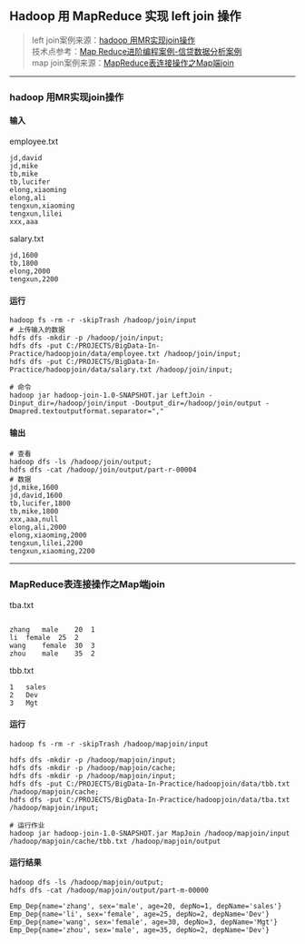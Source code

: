 ## Hadoop 用 MapReduce 实现 left join 操作

> left join案例来源：[hadoop 用MR实现join操作](https://blog.csdn.net/bitcarmanlee/article/details/51863358)    
> 技术点参考：[Map Reduce进阶编程案例-信贷数据分析案例](https://zhuanlan.zhihu.com/p/50826582)   
> map join案例来源：[MapReduce表连接操作之Map端join](https://blog.csdn.net/lzm1340458776/article/details/42971075) 

------

### hadoop 用MR实现join操作
#### 输入

employee.txt
```$xslt
jd,david
jd,mike
tb,mike
tb,lucifer
elong,xiaoming
elong,ali
tengxun,xiaoming
tengxun,lilei
xxx,aaa
```

salary.txt
```$xslt
jd,1600
tb,1800
elong,2000
tengxun,2200
```

#### 运行

```
hadoop fs -rm -r -skipTrash /hadoop/join/input
# 上传输入的数据
hdfs dfs -mkdir -p /hadoop/join/input;
hdfs dfs -put C:/PROJECTS/BigData-In-Practice/hadoopjoin/data/employee.txt /hadoop/join/input;
hdfs dfs -put C:/PROJECTS/BigData-In-Practice/hadoopjoin/data/salary.txt /hadoop/join/input;

# 命令
hadoop jar hadoop-join-1.0-SNAPSHOT.jar LeftJoin -Dinput_dir=/hadoop/join/input -Doutput_dir=/hadoop/join/output -Dmapred.textoutputformat.separator=","
```
#### 输出

```$xslt
# 查看
hadoop dfs -ls /hadoop/join/output;
hdfs dfs -cat /hadoop/join/output/part-r-00004
# 数据
jd,mike,1600
jd,david,1600
tb,lucifer,1800
tb,mike,1800
xxx,aaa,null
elong,ali,2000
elong,xiaoming,2000
tengxun,lilei,2200
tengxun,xiaoming,2200
```

-----

### MapReduce表连接操作之Map端join

tba.txt

```$xslt

zhang	male	20	1
li	female	25	2
wang	female	30	3
zhou	male	35	2
```

tbb.txt

```$xslt
1	sales
2	Dev
3	Mgt
```

#### 运行

```
hadoop fs -rm -r -skipTrash /hadoop/mapjoin/input

hdfs dfs -mkdir -p /hadoop/mapjoin/input;
hdfs dfs -mkdir -p /hadoop/mapjoin/cache;
hdfs dfs -mkdir -p /hadoop/mapjoin/input;
hdfs dfs -put C:/PROJECTS/BigData-In-Practice/hadoopjoin/data/tbb.txt /hadoop/mapjoin/cache;
hdfs dfs -put C:/PROJECTS/BigData-In-Practice/hadoopjoin/data/tba.txt /hadoop/mapjoin/input;

# 运行作业
hadoop jar hadoop-join-1.0-SNAPSHOT.jar MapJoin /hadoop/mapjoin/input /hadoop/mapjoin/cache/tbb.txt /hadoop/mapjoin/output
```

#### 运行结果

```$xslt
hadoop dfs -ls /hadoop/mapjoin/output;
hdfs dfs -cat /hadoop/mapjoin/output/part-m-00000

Emp_Dep{name='zhang', sex='male', age=20, depNo=1, depName='sales'}
Emp_Dep{name='li', sex='female', age=25, depNo=2, depName='Dev'}
Emp_Dep{name='wang', sex='female', age=30, depNo=3, depName='Mgt'}
Emp_Dep{name='zhou', sex='male', age=35, depNo=2, depName='Dev'}
```
